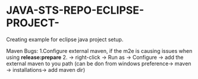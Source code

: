 # JAVA-STS-REPO-ECLIPSE-PROJECT-
Creating example for eclipse java project setup.

Maven Bugs:
1.Configure external maven, if the m2e is causing issues when using **release:prepare**
2.<Your project> -> right-click -> Run as -> Configure -> add the external maven to you path (can be don from windows preference-> maven -> installations-> add maven dir)
